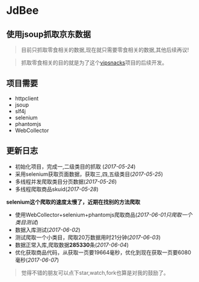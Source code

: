 # JdBee
## 使用jsoup抓取京东数据

> 目前只抓取零食相关的数据,现在就只需要零食相关的数据,其他后续再议!

> 抓取零食相关的目的就是为了这个[vipsnacks](https://github.com/handexing/vipsnacks)项目的后续开发。



## 项目需要

- httpclient
- jsoup
- slf4j
- selenium
- phantomjs
- WebCollector

## 更新日志

- 初始化项目，完成一,二级类目的抓取 (*2017-05-24*)
- 采用selenium获取页面数据，获取三,四,五级类目(*2017-05-25*)
- 多线程并发爬取类目分页数据(*2017-05-26*)
- 多线程爬取商品skuid(*2017-05-28*)

**selenium这个爬取的速度太慢了，近期在找别的方法爬取**

- 使用WebCollector+selenium+phantomjs爬取商品(*2017-06-01只爬取一个类目测试*)
- 数据入库测试(*2017-06-02*)
- 测试爬取一个小类目，爬取20万数据用时21分钟(*2017-06-03*)
- 数据正常入库,爬取数据**285330**条(*2017-06-04*)
- 优化获取商品代码，从获取一页要19664毫秒，优化到现在获取一页要6080毫秒(*2017-06-07*)


> 觉得不错的朋友可以点下star,watch,fork也算是对我的鼓励了。